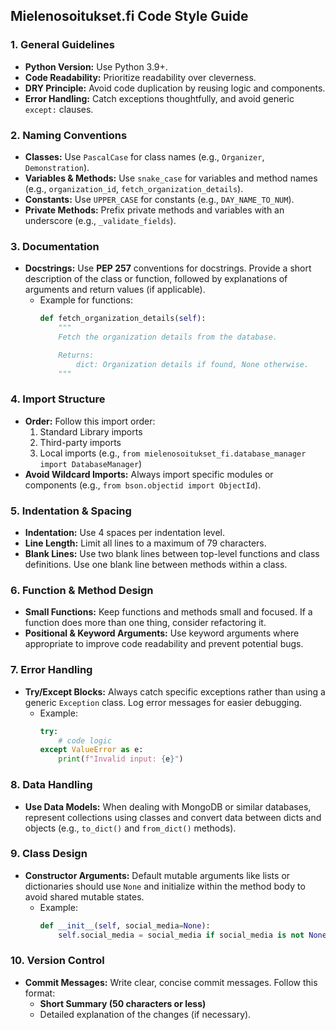 ## **Mielenosoitukset.fi Code Style Guide**

### **1. General Guidelines**
- **Python Version:** Use Python 3.9+.
- **Code Readability:** Prioritize readability over cleverness.
- **DRY Principle:** Avoid code duplication by reusing logic and components.
- **Error Handling:** Catch exceptions thoughtfully, and avoid generic `except:` clauses.

### **2. Naming Conventions**
- **Classes:** Use `PascalCase` for class names (e.g., `Organizer`, `Demonstration`).
- **Variables & Methods:** Use `snake_case` for variables and method names (e.g., `organization_id`, `fetch_organization_details`).
- **Constants:** Use `UPPER_CASE` for constants (e.g., `DAY_NAME_TO_NUM`).
- **Private Methods:** Prefix private methods and variables with an underscore (e.g., `_validate_fields`).

### **3. Documentation**
- **Docstrings:** Use **PEP 257** conventions for docstrings. Provide a short description of the class or function, followed by explanations of arguments and return values (if applicable).
  - Example for functions:
    ```python
    def fetch_organization_details(self):
        """
        Fetch the organization details from the database.

        Returns:
            dict: Organization details if found, None otherwise.
        """
    ```
  
### **4. Import Structure**
- **Order:** Follow this import order:
  1. Standard Library imports
  2. Third-party imports
  3. Local imports (e.g., `from mielenosoitukset_fi.database_manager import DatabaseManager`)
- **Avoid Wildcard Imports:** Always import specific modules or components (e.g., `from bson.objectid import ObjectId`).

### **5. Indentation & Spacing**
- **Indentation:** Use 4 spaces per indentation level.
- **Line Length:** Limit all lines to a maximum of 79 characters.
- **Blank Lines:** Use two blank lines between top-level functions and class definitions. Use one blank line between methods within a class.

### **6. Function & Method Design**
- **Small Functions:** Keep functions and methods small and focused. If a function does more than one thing, consider refactoring it.
- **Positional & Keyword Arguments:** Use keyword arguments where appropriate to improve code readability and prevent potential bugs.

### **7. Error Handling**
- **Try/Except Blocks:** Always catch specific exceptions rather than using a generic `Exception` class. Log error messages for easier debugging.
  - Example:
    ```python
    try:
        # code logic
    except ValueError as e:
        print(f"Invalid input: {e}")
    ```

### **8. Data Handling**
- **Use Data Models:** When dealing with MongoDB or similar databases, represent collections using classes and convert data between dicts and objects (e.g., `to_dict()` and `from_dict()` methods).
  
### **9. Class Design**
- **Constructor Arguments:** Default mutable arguments like lists or dictionaries should use `None` and initialize within the method body to avoid shared mutable states.
  - Example:
    ```python
    def __init__(self, social_media=None):
        self.social_media = social_media if social_media is not None else {}
    ```

### **10. Version Control**
- **Commit Messages:** Write clear, concise commit messages. Follow this format:
  - **Short Summary (50 characters or less)**
  - Detailed explanation of the changes (if necessary).
